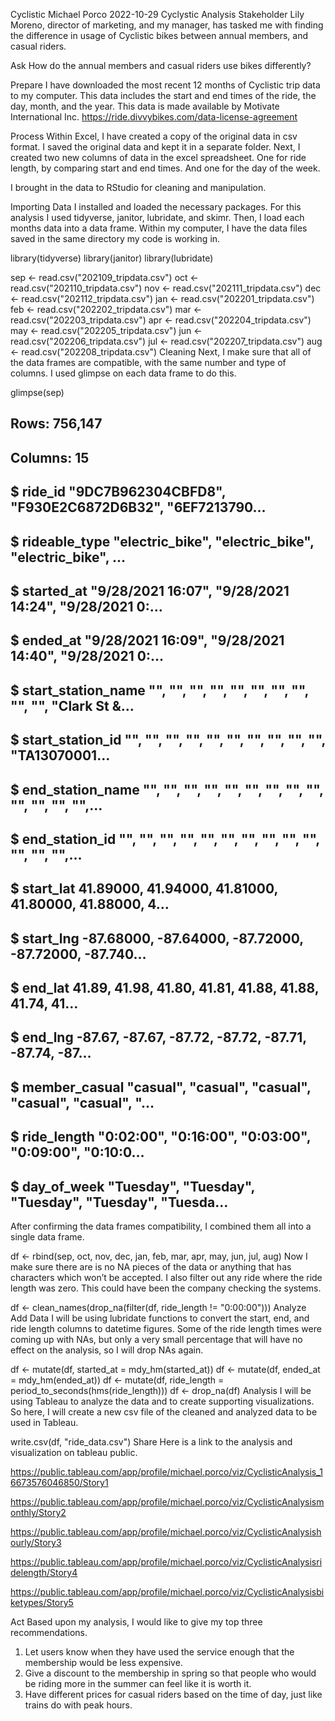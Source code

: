 Cyclistic
Michael Porco
2022-10-29
Cyclystic Analysis
Stakeholder Lily Moreno, director of marketing, and my manager, has tasked me with finding the difference in usage of Cyclistic bikes between annual members, and casual riders.

Ask
How do the annual members and casual riders use bikes differently?

Prepare
I have downloaded the most recent 12 months of Cyclistic trip data to my computer. This data includes the start and end times of the ride, the day, month, and the year. This data is made available by Motivate International Inc. https://ride.divvybikes.com/data-license-agreement

Process
Within Excel, I have created a copy of the original data in csv format. I saved the original data and kept it in a separate folder. Next, I created two new columns of data in the excel spreadsheet. One for ride length, by comparing start and end times. And one for the day of the week.

I brought in the data to RStudio for cleaning and manipulation.

Importing Data
I installed and loaded the necessary packages. For this analysis I used tidyverse, janitor, lubridate, and skimr. Then, I load each months data into a data frame. Within my computer, I have the data files saved in the same directory my code is working in.

library(tidyverse)
library(janitor)
library(lubridate)





sep <- read.csv("202109_tripdata.csv")
oct <- read.csv("202110_tripdata.csv")
nov <- read.csv("202111_tripdata.csv")
dec <- read.csv("202112_tripdata.csv")
jan <- read.csv("202201_tripdata.csv")
feb <- read.csv("202202_tripdata.csv")
mar <- read.csv("202203_tripdata.csv")
apr <- read.csv("202204_tripdata.csv")
may <- read.csv("202205_tripdata.csv")
jun <- read.csv("202206_tripdata.csv")
jul <- read.csv("202207_tripdata.csv")
aug <- read.csv("202208_tripdata.csv")
Cleaning
Next, I make sure that all of the data frames are compatible, with the same number and type of columns. I used glimpse on each data frame to do this.

glimpse(sep)
## Rows: 756,147
## Columns: 15
## $ ride_id            <chr> "9DC7B962304CBFD8", "F930E2C6872D6B32", "6EF7213790…
## $ rideable_type      <chr> "electric_bike", "electric_bike", "electric_bike", …
## $ started_at         <chr> "9/28/2021 16:07", "9/28/2021 14:24", "9/28/2021 0:…
## $ ended_at           <chr> "9/28/2021 16:09", "9/28/2021 14:40", "9/28/2021 0:…
## $ start_station_name <chr> "", "", "", "", "", "", "", "", "", "", "Clark St &…
## $ start_station_id   <chr> "", "", "", "", "", "", "", "", "", "", "TA13070001…
## $ end_station_name   <chr> "", "", "", "", "", "", "", "", "", "", "", "", "",…
## $ end_station_id     <chr> "", "", "", "", "", "", "", "", "", "", "", "", "",…
## $ start_lat          <dbl> 41.89000, 41.94000, 41.81000, 41.80000, 41.88000, 4…
## $ start_lng          <dbl> -87.68000, -87.64000, -87.72000, -87.72000, -87.740…
## $ end_lat            <dbl> 41.89, 41.98, 41.80, 41.81, 41.88, 41.88, 41.74, 41…
## $ end_lng            <dbl> -87.67, -87.67, -87.72, -87.72, -87.71, -87.74, -87…
## $ member_casual      <chr> "casual", "casual", "casual", "casual", "casual", "…
## $ ride_length        <chr> "0:02:00", "0:16:00", "0:03:00", "0:09:00", "0:10:0…
## $ day_of_week        <chr> "Tuesday", "Tuesday", "Tuesday", "Tuesday", "Tuesda…
After confirming the data frames compatibility, I combined them all into a single data frame.

df <- rbind(sep, oct, nov, dec, jan, feb, mar, apr, may, jun, jul, aug)
Now I make sure there are is no NA pieces of the data or anything that has characters which won’t be accepted. I also filter out any ride where the ride length was zero. This could have been the company checking the systems.

df <- clean_names(drop_na(filter(df, ride_length != "0:00:00")))
Analyze
Add Data
I will be using lubridate functions to convert the start, end, and ride length columns to datetime figures. Some of the ride length times were coming up with NAs, but only a very small percentage that will have no effect on the analysis, so I will drop NAs again.

df <- mutate(df, started_at = mdy_hm(started_at))
df <- mutate(df, ended_at = mdy_hm(ended_at))
df <- mutate(df, ride_length = period_to_seconds(hms(ride_length)))
df <- drop_na(df)
Analysis
I will be using Tableau to analyze the data and to create supporting visualizations. So here, I will create a new csv file of the cleaned and analyzed data to be used in Tableau.

write.csv(df, "ride_data.csv")
Share
Here is a link to the analysis and visualization on tableau public.

https://public.tableau.com/app/profile/michael.porco/viz/CyclisticAnalysis_16673576046850/Story1

https://public.tableau.com/app/profile/michael.porco/viz/CyclisticAnalysismonthly/Story2

https://public.tableau.com/app/profile/michael.porco/viz/CyclisticAnalysishourly/Story3

https://public.tableau.com/app/profile/michael.porco/viz/CyclisticAnalysisridelength/Story4

https://public.tableau.com/app/profile/michael.porco/viz/CyclisticAnalysisbiketypes/Story5

Act
Based upon my analysis, I would like to give my top three recommendations.

1. Let users know when they have used the service enough that the membership would be less expensive.
2. Give a discount to the membership in spring so that people who would be riding more in the summer can feel like it is worth it.
3. Have different prices for casual riders based on the time of day, just like trains do with peak hours.
